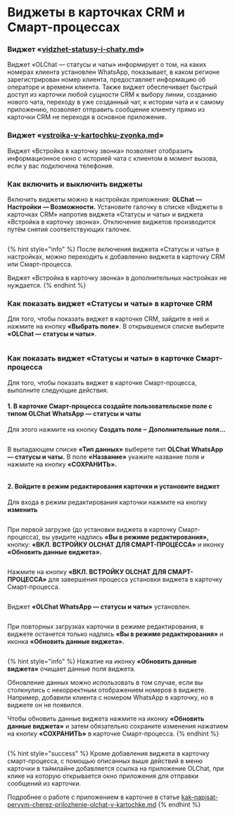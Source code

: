 # Виджеты в карточках CRM и Смарт-процессах

### Виджет «[vidzhet-statusy-i-chaty.md](vidzhet-statusy-i-chaty.md "mention")»

Виджет «OLChat — статусы и чаты» информирует о том, на каких номерах клиента установлен WhatsApp, показывает, в каком регионе зарегистрирован номер клиента, предоставляет информацию об операторе и времени клиента. Также виджет обеспечивает быстрый доступ из карточки любой сущности CRM к выбору линии, созданию нового чата, переходу в уже созданный чат, к истории чата и к самому приложению, позволяет отправить сообщение клиенту прямо из карточки CRM не переходя в основное приложение.

### Виджет «[vstroika-v-kartochku-zvonka.md](vstroika-v-kartochku-zvonka.md "mention")»

Виджет «Встройка в карточку звонка» позволяет отобразить информационное окно с историей чата с клиентом в момент вызова, если у вас подключена телефония.

### Как включить и выключить виджеты

Включить виджеты можно в настройках приложения: **OLChat — Настройки — Возможности.** Установите галочку в списке «Виджеты в карточках CRM» напротив виджета «Статусы и чаты» и виджета «Встройка в карточку звонка». Отключение виджетов производится путём снятия соответствующих галочек.

<figure><img src="../../.gitbook/assets/image (539).png" alt=""><figcaption></figcaption></figure>

{% hint style="info" %}
После включения виджета «Статусы и чаты» в настройках, можно переходить к добавлению виджета в карточку CRM или Смарт-процесса.

Виджет «Встройка в карточку звонка» в дополнительных настройках не нуждается.
{% endhint %}

### Как показать виджет «Статусы и чаты» в карточке CRM

Для того, чтобы показать виджет в карточке CRM, зайдите в неё и нажмите на кнопку **«Выбрать поле»**. В открывшемся списке выберите **«OLChat — статусы и чаты»**.

<figure><img src="../../.gitbook/assets/Виджет в crm.gif" alt=""><figcaption></figcaption></figure>

### Как показать виджет «Статусы и чаты» в карточке Смарт-процесса

Для того, чтобы показать виджет в карточке Смарт-процесса, выполните следующие действия.

#### 1. В карточке Смарт-процесса создайте пользовательское поле с типом **OLChat WhatsApp — статусы и чаты**

Для этого нажмите на кнопку **Создать поле ‒ Дополнительные поля...**

<figure><img src="../../.gitbook/assets/image (747).png" alt=""><figcaption></figcaption></figure>

В выпадающем списке **«Тип данных»** выберете тип **OLChat WhatsApp — статусы и чаты.** В поле **«Название»** укажите название поля и нажмите на кнопку **«СОХРАНИТЬ».**

<figure><img src="../../.gitbook/assets/image (560).png" alt=""><figcaption></figcaption></figure>

#### 2. Войдите в режим редактирования карточки и установите виджет

Для входа в режим редактирования карточки нажмите на кнопку **изменить**

<figure><img src="../../.gitbook/assets/image (570).png" alt=""><figcaption></figcaption></figure>

При первой загрузке (до установки виджета в карточку Смарт-процесса), вы увидите надпись **«Вы в режиме редактирования»,** кнопку: **«ВКЛ. ВСТРОЙКУ OLCHAT ДЛЯ СМАРТ-ПРОЦЕССА»** и иконку **«Обновить данные виджета».**

<figure><img src="../../.gitbook/assets/image (476).png" alt=""><figcaption></figcaption></figure>

Нажмите на кнопку **«ВКЛ. ВСТРОЙКУ OLCHAT ДЛЯ СМАРТ-ПРОЦЕССА»** для завершения процесса установки виджета в карточку Смарт-процесса.

<figure><img src="../../.gitbook/assets/image (910).png" alt=""><figcaption></figcaption></figure>

Виджет **«OLChat WhatsApp — статусы и чаты»** установлен.

<figure><img src="../../.gitbook/assets/image (329).png" alt=""><figcaption></figcaption></figure>

При повторных загрузках карточки в режиме редактирования, в виджете останется только надпись **«Вы в режиме редактирования»** и иконка **«Обновить данные виджета».**

<figure><img src="../../.gitbook/assets/image (378).png" alt=""><figcaption></figcaption></figure>

{% hint style="info" %}
Нажатие на иконку **«Обновить данные виджета»** очищает данные поля виджета.

Обновление данных можно использовать в том случае, если вы столкнулись с некорректным отображением номеров в виджете. Например, добавили клиента с номером WhatsApp в карточку, но в виджете он не появился.

Чтобы обновить данные виджета нажмите на иконку **«Обновить данные виджета»** и затем обязательно сохраните изменения нажатием на кнопку **«СОХРАНИТЬ»** в карточке Смарт-процесса.
{% endhint %}

<figure><img src="../../.gitbook/assets/image (772).png" alt=""><figcaption></figcaption></figure>

{% hint style="success" %}
Кроме добавления виджета в карточку смарт-процесса, с помощью описанных выше действий в меню карточки в таймлайне добавляется ссылка на приложение OLChat, при клике на которую открывается окно приложения для отправки сообщений из карточки.

Подробнее о работе с приложением в карточке в статье [kak-napisat-pervym-cherez-prilozhenie-olchat-v-kartochke.md](../poluchenie-i-otpravka-soobshenii/kak-napisat-pervym-cherez-prilozhenie-olchat-v-kartochke.md "mention")
{% endhint %}

<figure><img src="../../.gitbook/assets/image (922).png" alt=""><figcaption></figcaption></figure>
